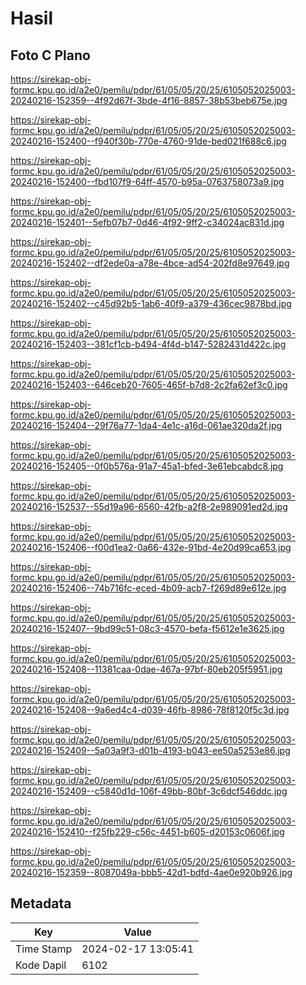 # Hasil

## Foto C Plano

https://sirekap-obj-formc.kpu.go.id/a2e0/pemilu/pdpr/61/05/05/20/25/6105052025003-20240216-152359--4f92d67f-3bde-4f16-8857-38b53beb675e.jpg

https://sirekap-obj-formc.kpu.go.id/a2e0/pemilu/pdpr/61/05/05/20/25/6105052025003-20240216-152400--f940f30b-770e-4760-91de-bed021f688c6.jpg

https://sirekap-obj-formc.kpu.go.id/a2e0/pemilu/pdpr/61/05/05/20/25/6105052025003-20240216-152400--fbd107f9-64ff-4570-b95a-0763758073a9.jpg

https://sirekap-obj-formc.kpu.go.id/a2e0/pemilu/pdpr/61/05/05/20/25/6105052025003-20240216-152401--5efb07b7-0d46-4f92-9ff2-c34024ac831d.jpg

https://sirekap-obj-formc.kpu.go.id/a2e0/pemilu/pdpr/61/05/05/20/25/6105052025003-20240216-152402--df2ede0a-a78e-4bce-ad54-202fd8e97649.jpg

https://sirekap-obj-formc.kpu.go.id/a2e0/pemilu/pdpr/61/05/05/20/25/6105052025003-20240216-152402--c45d92b5-1ab6-40f9-a379-436cec9878bd.jpg

https://sirekap-obj-formc.kpu.go.id/a2e0/pemilu/pdpr/61/05/05/20/25/6105052025003-20240216-152403--381cf1cb-b494-4f4d-b147-5282431d422c.jpg

https://sirekap-obj-formc.kpu.go.id/a2e0/pemilu/pdpr/61/05/05/20/25/6105052025003-20240216-152403--646ceb20-7605-465f-b7d8-2c2fa62ef3c0.jpg

https://sirekap-obj-formc.kpu.go.id/a2e0/pemilu/pdpr/61/05/05/20/25/6105052025003-20240216-152404--29f76a77-1da4-4e1c-a16d-061ae320da2f.jpg

https://sirekap-obj-formc.kpu.go.id/a2e0/pemilu/pdpr/61/05/05/20/25/6105052025003-20240216-152405--0f0b576a-91a7-45a1-bfed-3e61ebcabdc8.jpg

https://sirekap-obj-formc.kpu.go.id/a2e0/pemilu/pdpr/61/05/05/20/25/6105052025003-20240216-152537--55d19a96-6560-42fb-a2f8-2e989091ed2d.jpg

https://sirekap-obj-formc.kpu.go.id/a2e0/pemilu/pdpr/61/05/05/20/25/6105052025003-20240216-152406--f00d1ea2-0a66-432e-91bd-4e20d99ca653.jpg

https://sirekap-obj-formc.kpu.go.id/a2e0/pemilu/pdpr/61/05/05/20/25/6105052025003-20240216-152406--74b716fc-eced-4b09-acb7-f269d89e612e.jpg

https://sirekap-obj-formc.kpu.go.id/a2e0/pemilu/pdpr/61/05/05/20/25/6105052025003-20240216-152407--9bd99c51-08c3-4570-befa-f5612e1e3625.jpg

https://sirekap-obj-formc.kpu.go.id/a2e0/pemilu/pdpr/61/05/05/20/25/6105052025003-20240216-152408--11381caa-0dae-467a-97bf-80eb205f5951.jpg

https://sirekap-obj-formc.kpu.go.id/a2e0/pemilu/pdpr/61/05/05/20/25/6105052025003-20240216-152408--9a6ed4c4-d039-46fb-8986-78f8120f5c3d.jpg

https://sirekap-obj-formc.kpu.go.id/a2e0/pemilu/pdpr/61/05/05/20/25/6105052025003-20240216-152409--5a03a9f3-d01b-4193-b043-ee50a5253e86.jpg

https://sirekap-obj-formc.kpu.go.id/a2e0/pemilu/pdpr/61/05/05/20/25/6105052025003-20240216-152409--c5840d1d-106f-49bb-80bf-3c6dcf546ddc.jpg

https://sirekap-obj-formc.kpu.go.id/a2e0/pemilu/pdpr/61/05/05/20/25/6105052025003-20240216-152410--f25fb229-c56c-4451-b605-d20153c0606f.jpg

https://sirekap-obj-formc.kpu.go.id/a2e0/pemilu/pdpr/61/05/05/20/25/6105052025003-20240216-152359--8087049a-bbb5-42d1-bdfd-4ae0e920b926.jpg


## Metadata

| Key        | Value               |
| ---------- | ------------------- |
| Time Stamp | 2024-02-17 13:05:41 |
| Kode Dapil | 6102                |



